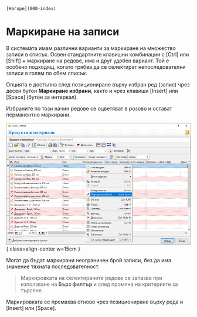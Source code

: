 ```{only} html
[Нагоре](000-index)
```

# Маркиране на записи

В системата имам различни варианти за маркиране на множество записи в списък. Освен стандартните клавишни комбинации с [Ctrl] или [Shift] + маркиране на редове, има и друг удобен вариант. Той е особено подходящ, когато трябва да се селектират непоследователни записи в голям по обем списък.  

Опцията е достъпна след позициониране върху избран ред (запис) чрез десен бутон **Маркиране избрани**, както и чрез клавиши [Insert] или [Space] (бутон за интервал).  

Избраните по този начин редове се оцветяват в розово и остават перманентно маркирани.  

![](903-mark1.png){ class=align-center w=15cm }

Могат да бъдат маркирани неограничен брой записи, без да има значение тяхната последователност.  

> Маркировката на селектираните редове се запазва при използване на **Бърз филтър** и след промяна на критериите за търсене.  

Маркировката се премахва отново чрез позициониране върху реда и [Insert] или [Space].
